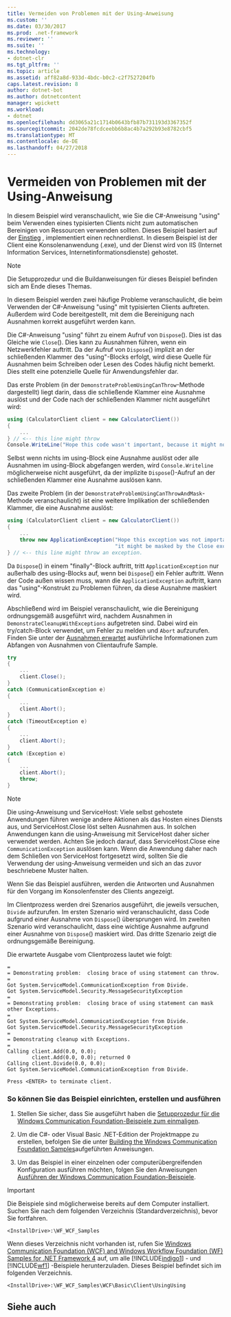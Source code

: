 ```yaml
---
title: Vermeiden von Problemen mit der Using-Anweisung
ms.custom: ''
ms.date: 03/30/2017
ms.prod: .net-framework
ms.reviewer: ''
ms.suite: ''
ms.technology:
- dotnet-clr
ms.tgt_pltfrm: ''
ms.topic: article
ms.assetid: aff82a8d-933d-4bdc-b0c2-c2f7527204fb
caps.latest.revision: 8
author: dotnet-bot
ms.author: dotnetcontent
manager: wpickett
ms.workload:
- dotnet
ms.openlocfilehash: dd3065a21c1714b0643bfb87b731193d3367352f
ms.sourcegitcommit: 2042de78fcdceebb6b8ac4b7a292b93e8782cbf5
ms.translationtype: MT
ms.contentlocale: de-DE
ms.lasthandoff: 04/27/2018
---
```

# <a name="avoiding-problems-with-the-using-statement"></a>Vermeiden von Problemen mit der Using-Anweisung
In diesem Beispiel wird veranschaulicht, wie Sie die C#-Anweisung "using" beim Verwenden eines typisierten Clients nicht zum automatischen Bereinigen von Ressourcen verwenden sollten. Dieses Beispiel basiert auf der [Einstieg](../../../../docs/framework/wcf/samples/getting-started-sample.md) , implementiert einen rechnerdienst. In diesem Beispiel ist der Client eine Konsolenanwendung (.exe), und der Dienst wird von IIS (Internet Information Services, Internetinformationsdienste) gehostet.  
  
> [!NOTE]
>  Die Setupprozedur und die Buildanweisungen für dieses Beispiel befinden sich am Ende dieses Themas.  
  
 In diesem Beispiel werden zwei häufige Probleme veranschaulicht, die beim Verwenden der C#-Anweisung "using" mit typisierten Clients auftreten. Außerdem wird Code bereitgestellt, mit dem die Bereinigung nach Ausnahmen korrekt ausgeführt werden kann.  
  
 Die C#-Anweisung "using" führt zu einem Aufruf von `Dispose`(). Dies ist das Gleiche wie `Close`(). Dies kann zu Ausnahmen führen, wenn ein Netzwerkfehler auftritt. Da der Aufruf von `Dispose`() implizit an der schließenden Klammer des "using"-Blocks erfolgt, wird diese Quelle für Ausnahmen beim Schreiben oder Lesen des Codes häufig nicht bemerkt. Dies stellt eine potenzielle Quelle für Anwendungsfehler dar.  
  
 Das erste Problem (in der `DemonstrateProblemUsingCanThrow`-Methode dargestellt) liegt darin, dass die schließende Klammer eine Ausnahme auslöst und der Code nach der schließenden Klammer nicht ausgeführt wird:  
  
```csharp   
using (CalculatorClient client = new CalculatorClient())  
{  
    ...  
} // <-- this line might throw  
Console.WriteLine("Hope this code wasn't important, because it might not happen.");  
```  
  
 Selbst wenn nichts im using-Block eine Ausnahme auslöst oder alle Ausnahmen im using-Block abgefangen werden, wird `Console.Writeline` möglicherweise nicht ausgeführt, da der implizite `Dispose`()-Aufruf an der schließenden Klammer eine Ausnahme auslösen kann.  
  
 Das zweite Problem (in der `DemonstrateProblemUsingCanThrowAndMask`-Methode veranschaulicht) ist eine weitere Implikation der schließenden Klammer, die eine Ausnahme auslöst:  
  
```csharp   
using (CalculatorClient client = new CalculatorClient())  
{  
    ...  
    throw new ApplicationException("Hope this exception was not important, because "+  
                                   "it might be masked by the Close exception.");  
} // <-- this line might throw an exception.  
```  
  
 Da `Dispose`() in einem "finally"-Block auftritt, tritt `ApplicationException` nur außerhalb des using-Blocks auf, wenn bei `Dispose`() ein Fehler auftritt. Wenn der Code außen wissen muss, wann die `ApplicationException` auftritt, kann das "using"-Konstrukt zu Problemen führen, da diese Ausnahme maskiert wird.  
  
 Abschließend wird im Beispiel veranschaulicht, wie die Bereinigung ordnungsgemäß ausgeführt wird, nachdem Ausnahmen in `DemonstrateCleanupWithExceptions` aufgetreten sind. Dabei wird ein try/catch-Block verwendet, um Fehler zu melden und `Abort` aufzurufen. Finden Sie unter der [Ausnahmen erwartet](../../../../docs/framework/wcf/samples/expected-exceptions.md) ausführliche Informationen zum Abfangen von Ausnahmen von Clientaufrufe Sample.  
  
```csharp   
try  
{  
    ...  
    client.Close();  
}  
catch (CommunicationException e)  
{  
    ...  
    client.Abort();  
}  
catch (TimeoutException e)  
{  
    ...  
    client.Abort();  
}  
catch (Exception e)  
{  
    ...  
    client.Abort();  
    throw;  
}  
```  
  
> [!NOTE]
>  Die using-Anweisung und ServiceHost: Viele selbst gehostete Anwendungen führen wenige andere Aktionen als das Hosten eines Diensts aus, und ServiceHost.Close löst selten Ausnahmen aus. In solchen Anwendungen kann die using-Anweisung mit ServiceHost daher sicher verwendet werden. Achten Sie jedoch darauf, dass ServiceHost.Close eine `CommunicationException` auslösen kann. Wenn die Anwendung daher nach dem Schließen von ServiceHost fortgesetzt wird, sollten Sie die Verwendung der using-Anweisung vermeiden und sich an das zuvor beschriebene Muster halten.  
  
 Wenn Sie das Beispiel ausführen, werden die Antworten und Ausnahmen für den Vorgang im Konsolenfenster des Clients angezeigt.  
  
 Im Clientprozess werden drei Szenarios ausgeführt, die jeweils versuchen, `Divide` aufzurufen. Im ersten Szenario wird veranschaulicht, dass Code aufgrund einer Ausnahme von `Dispose`() übersprungen wird. Im zweiten Szenario wird veranschaulicht, dass eine wichtige Ausnahme aufgrund einer Ausnahme von `Dispose`() maskiert wird. Das dritte Szenario zeigt die ordnungsgemäße Bereinigung.  
  
 Die erwartete Ausgabe vom Clientprozess lautet wie folgt:  
  
```  
=  
= Demonstrating problem:  closing brace of using statement can throw.  
=  
Got System.ServiceModel.CommunicationException from Divide.  
Got System.ServiceModel.Security.MessageSecurityException  
=  
= Demonstrating problem:  closing brace of using statement can mask other Exceptions.  
=  
Got System.ServiceModel.CommunicationException from Divide.  
Got System.ServiceModel.Security.MessageSecurityException  
=  
= Demonstrating cleanup with Exceptions.  
=  
Calling client.Add(0.0, 0.0);  
        client.Add(0.0, 0.0); returned 0  
Calling client.Divide(0.0, 0.0);  
Got System.ServiceModel.CommunicationException from Divide.  
  
Press <ENTER> to terminate client.  
```  
  
### <a name="to-set-up-build-and-run-the-sample"></a>So können Sie das Beispiel einrichten, erstellen und ausführen  
  
1.  Stellen Sie sicher, dass Sie ausgeführt haben die [Setupprozedur für die Windows Communication Foundation-Beispiele zum einmaligen](../../../../docs/framework/wcf/samples/one-time-setup-procedure-for-the-wcf-samples.md).  
  
2.  Um die C#- oder Visual Basic .NET-Edition der Projektmappe zu erstellen, befolgen Sie die unter [Building the Windows Communication Foundation Samples](../../../../docs/framework/wcf/samples/building-the-samples.md)aufgeführten Anweisungen.  
  
3.  Um das Beispiel in einer einzelnen oder computerübergreifenden Konfiguration ausführen möchten, folgen Sie den Anweisungen [Ausführen der Windows Communication Foundation-Beispiele](../../../../docs/framework/wcf/samples/running-the-samples.md).  
  
> [!IMPORTANT]
>  Die Beispiele sind möglicherweise bereits auf dem Computer installiert. Suchen Sie nach dem folgenden Verzeichnis (Standardverzeichnis), bevor Sie fortfahren.  
>   
>  `<InstallDrive>:\WF_WCF_Samples`  
>   
>  Wenn dieses Verzeichnis nicht vorhanden ist, rufen Sie [Windows Communication Foundation (WCF) and Windows Workflow Foundation (WF) Samples for .NET Framework 4](http://go.microsoft.com/fwlink/?LinkId=150780) auf, um alle [!INCLUDE[indigo1](../../../../includes/indigo1-md.md)] - und [!INCLUDE[wf1](../../../../includes/wf1-md.md)] -Beispiele herunterzuladen. Dieses Beispiel befindet sich im folgenden Verzeichnis.  
>   
>  `<InstallDrive>:\WF_WCF_Samples\WCF\Basic\Client\UsingUsing`  
  
## <a name="see-also"></a>Siehe auch
